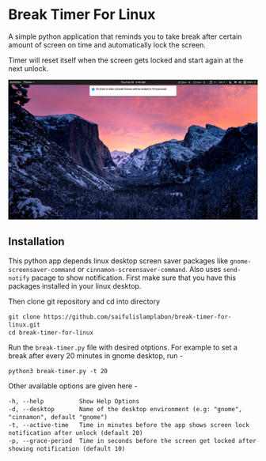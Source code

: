 # Break Timer For Linux
A simple python application that reminds you to take break after certain amount of screen on time and automatically lock the screen. 

Timer will reset itself when the screen gets locked and start again at the next unlock. 

![Break Timer For Linux Preview](break-timer-preview.jpg)

## Installation

This python app depends linux desktop screen saver packages like `gnome-screensaver-command` or `cinnamon-screensaver-command`. Also uses `send-notify` pacage to show notification. First make sure that you have this packages installed in your linux desktop.

Then clone git repository and cd into directory

```
git clone https://github.com/saifulislamplabon/break-timer-for-linux.git
cd break-timer-for-linux
```

Run the `break-timer.py` file with desired otptions. For example to set a break after every 20 minutes in gnome desktop, run -

```
python3 break-timer.py -t 20
```

Other available options are given here -

```
-h, --help          Show Help Options
-d, --desktop       Name of the desktop environment (e.g: "gnome", "cinnamon", default "gnome")
-t, --active-time   Time in minutes before the app shows screen lock notification after unlock (default 20)
-p, --grace-period  Time in seconds before the screen get locked after showing notification (default 10)
```